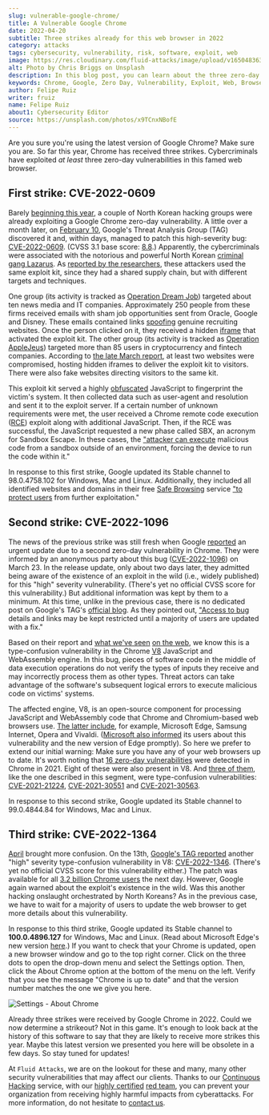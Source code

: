 ```yaml
---
slug: vulnerable-google-chrome/
title: A Vulnerable Google Chrome
date: 2022-04-20
subtitle: Three strikes already for this web browser in 2022
category: attacks
tags: cybersecurity, vulnerability, risk, software, exploit, web
image: https://res.cloudinary.com/fluid-attacks/image/upload/v1650483635/blog/vulnerable-google-chrome/cover_vulnerable_google_chrome.webp
alt: Photo by Chris Briggs on Unsplash
description: In this blog post, you can learn about the three zero-day vulnerabilities of at least high severity that have been identified in Google Chrome this year.
keywords: Chrome, Google, Zero Day, Vulnerability, Exploit, Web, Browser, Ethical Hacking, Pentesting
author: Felipe Ruiz
writer: fruiz
name: Felipe Ruiz
about1: Cybersecurity Editor
source: https://unsplash.com/photos/x9TCnxNBofE
---
```


Are you sure
you're using the latest version of Google Chrome?
Make sure you are.
So far this year,
Chrome has received three strikes.
Cybercriminals have exploited *at least* three zero-day vulnerabilities
in this famed web browser.

## First strike: CVE-2022-0609

Barely [beginning this year](https://www.zdnet.com/article/google-we-stopped-these-hackers-who-were-targeting-job-hunters-and-crypto-firms/),
a couple of North Korean hacking groups
were already exploiting a Google Chrome zero-day vulnerability.
A little over a month later,
on [February 10](https://chromereleases.googleblog.com/2022/02/stable-channel-update-for-desktop_14.html),
Google's Threat Analysis Group (TAG) discovered it
and, within days,
managed to patch this high-severity bug:
[CVE-2022-0609](https://cve.mitre.org/cgi-bin/cvename.cgi?name=CVE-2022-0609).
(CVSS 3.1 base score: [8.8](https://nvd.nist.gov/vuln/detail/CVE-2022-0609).)
Apparently,
the cybercriminals were associated
with the notorious and powerful North Korean [criminal gang Lazarus](../lazarus-malware-cyberattack/).
As [reported by the researchers](https://blog.google/threat-analysis-group/countering-threats-north-korea/),
these attackers used the same exploit kit,
since they had a shared supply chain,
but with different targets and techniques.

One group
(its activity is tracked as [Operation Dream Job](https://www.clearskysec.com/operation-dream-job/))
targeted about ten news media and IT companies.
Approximately 250 people from these firms received emails
with sham job opportunities
sent from Oracle, Google and Disney.
These emails contained links
[spoofing](../spoofing/) genuine recruiting websites.
Once the person clicked on it,
they received a hidden [iframe](https://www.techtarget.com/whatis/definition/IFrame-Inline-Frame)
that activated the exploit kit.
The other group
(its activity is tracked as [Operation AppleJeus](https://securelist.com/operation-applejeus/87553/))
targeted more than 85 users
in cryptocurrency and fintech companies.
According to [the late March report](https://blog.google/threat-analysis-group/countering-threats-north-korea/),
at least two websites were compromised,
hosting hidden iframes
to deliver the exploit kit to visitors.
There were also fake websites
directing visitors to the same kit.

This exploit kit served a highly [obfuscated](https://en.wikipedia.org/wiki/Obfuscation_(software))
JavaScript
to fingerprint the victim's system.
It then collected data
such as user-agent and resolution
and sent it to the exploit server.
If a certain number of unknown requirements were met,
the user received a Chrome remote code execution ([RCE](https://docs.fluidattacks.com/criteria/vulnerabilities/004/))
exploit
along with additional JavaScript.
Then,
if the RCE was successful,
the JavaScript requested a new phase called SBX,
an acronym for Sandbox Escape.
In these cases,
the ["attacker can execute](https://medium.com/ssd-secure-disclosure/ios-vulnerabilities-3-sandbox-escape-cves-5233c92ad875)
malicious code
from a sandbox outside of an environment,
forcing the device to run the code within it."

In response to this first strike,
Google updated its Stable channel to 98.0.4758.102
for Windows, Mac and Linux.
Additionally,
they included all identified websites and domains
in their free [Safe Browsing](https://safebrowsing.google.com/) service
["to protect users](https://blog.google/threat-analysis-group/countering-threats-north-korea/)
from further exploitation."

## Second strike: CVE-2022-1096

The news of the previous strike was still fresh
when Google [reported](https://chromereleases.googleblog.com/2022/03/stable-channel-update-for-desktop_25.html)
an urgent update
due to a second zero-day vulnerability in Chrome.
They were informed by an anonymous party about this bug
([CVE-2022-1096](https://cve.mitre.org/cgi-bin/cvename.cgi?name=CVE-2022-1096))
on March 23.
In the release update,
only about two days later,
they admitted being aware of the existence of an exploit in the wild
(i.e., widely published)
for this "high" severity vulnerability.
(There's yet no official CVSS score for this vulnerability.)
But additional information was kept by them to a minimum.
At this time,
unlike in the previous case,
there is no dedicated post on Google's TAG's [official blog](https://blog.google/threat-analysis-group/).
As they pointed out,
["Access to bug](https://chromereleases.googleblog.com/2022/03/stable-channel-update-for-desktop_25.html)
details and links may be kept restricted
until a majority of users are updated with a fix."

Based on their report
and [what we've seen](https://therecord.media/google-releases-emergency-security-update-for-chrome-users-after-second-0-day-of-2022-discovered/)
[on the web](https://threatpost.com/google-chrome-bug-actively-exploited-zero-day/179161/),
we know this is a type-confusion vulnerability
in the Chrome [V8](https://v8.dev/) JavaScript and WebAssembly engine.
In this bug,
pieces of software code in the middle of data execution operations
do not verify the types of inputs they receive
and may incorrectly process them as other types.
Threat actors can take advantage
of the software's subsequent logical errors
to execute malicious code on victims' systems.

The affected engine, V8,
is an open-source component
for processing JavaScript and WebAssembly code
that Chrome and Chromium-based web browsers use.
[The latter include](https://www.zdnet.com/pictures/all-the-chromium-based-browsers/5/),
for example,
Microsoft Edge, Samsung Internet, Opera and Vivaldi.
([Microsoft also informed](https://msrc.microsoft.com/update-guide/vulnerability/CVE-2022-1096)
its users
about this vulnerability
and the new version of Edge promptly).
So here we prefer to extend our initial warning:
Make sure you have any of your web browsers up to date.
It's worth noting that
[16 zero-day vulnerabilities](https://www.cybersecurity-help.cz/blog/2471.html)
were detected in Chrome in 2021.
Eight of these were also present in V8.
And [three of them](https://threatpost.com/google-chrome-bug-actively-exploited-zero-day/179161/),
like the one described in this segment,
were type-confusion vulnerabilities:
[CVE-2021-21224](https://cve.mitre.org/cgi-bin/cvename.cgi?name=CVE-2021-21224),
[CVE-2021-30551](https://cve.mitre.org/cgi-bin/cvename.cgi?name=CVE-2021-30551)
and [CVE-2021-30563](https://cve.mitre.org/cgi-bin/cvename.cgi?name=CVE-2021-30563).

In response to this second strike,
Google updated its Stable channel to 99.0.4844.84
for Windows, Mac and Linux.

## Third strike: CVE-2022-1364

[April](https://www.zdnet.com/article/google-fixes-chrome-zero-day-being-used-in-exploits-in-the-wild/)
brought more confusion.
On the 13th,
[Google's TAG reported](https://chromereleases.googleblog.com/2022/04/stable-channel-update-for-desktop_14.html)
another "high" severity type-confusion vulnerability
in V8: [CVE-2022-1346](https://cve.mitre.org/cgi-bin/cvename.cgi?name=CVE-2022-1364).
(There's yet no official CVSS score for this vulnerability either.)
The patch was available
for all [3.2 billion Chrome users](https://www.forbes.com/sites/daveywinder/2022/04/17/emergency-security-update-for-32-billion-google-chrome-users-attacks-underway/)
the next day.
However,
Google again warned about the exploit's existence in the wild.
Was this another hacking onslaught orchestrated by North Koreans?
As in the previous case,
we have to wait for a majority of users
to update the web browser
to get more details about this vulnerability.

In response to this third strike,
Google updated its Stable channel to **100.0.4896.127**
for Windows, Mac and Linux.
(Read about Microsoft Edge's new version [here](https://msrc.microsoft.com/update-guide/vulnerability/CVE-2022-1364).)
If you want to check that your Chrome is updated,
open a new browser window
and go to the top right corner.
Click on the three dots to open the drop-down menu
and select the Settings option.
Then,
click the About Chrome option
at the bottom of the menu on the left.
Verify that you see the message "Chrome is up to date"
and that the version number matches the one we give you here.

<div class="imgblock">

![Settings - About Chrome](https://res.cloudinary.com/fluid-attacks/image/upload/v1650481065/blog/vulnerable-google-chrome/about_chrome_settings.webp)

</div>

Already three strikes were received by Google Chrome in 2022.
Could we now determine a strikeout?
Not in this game.
It's enough to look back at the history of this software
to say that they are likely to receive more strikes this year.
Maybe this latest version we presented you here
will be obsolete in a few days.
So stay tuned for updates!

At `Fluid Attacks`,
we are on the lookout for these and many,
many other security vulnerabilities
that may affect our clients.
Thanks to our [Continuous Hacking](../../services/continuous-hacking/)
service,
with our [highly certified](../../about-us/certifications/)
[red team](../../solutions/red-teaming/),
you can prevent your organization
from receiving highly harmful impacts from cyberattacks.
For more information,
do not hesitate to [contact us](../../contact-us/).
